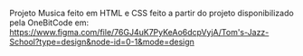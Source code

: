 Projeto Musica feito em HTML e CSS
feito a partir do projeto disponibilizado
pela OneBitCode em: https://www.figma.com/file/76GJ4uK7PyKeAo6dcpVyjA/Tom's-Jazz-School?type=design&node-id=0-1&mode=design
